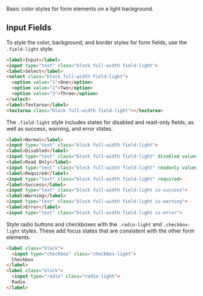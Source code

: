 
Basic color styles for form elements on a light background.

## Input Fields

To style the color, background, and border styles for form fields, use the `.field-light` style.

```html
<label>Input</label>
<input type="text" class="block full-width field-light">
<label>Select</label>
<select class="block full-width field-light">
  <option value="1">One</option>
  <option value="2">Two</option>
  <option value="3">Three</option>
</select>
<label>Textarea</label>
<textarea class="block full-width field-light"></textarea>
```

The `.field-light` style includes states for disabled and read-only fields, as well as success, warning, and error states.

```html
<label>Normal</label>
<input type="text" class="block full-width field-light">
<label>Disabled</label>
<input type="text" class="block full-width field-light" disabled value="This is disabled">
<label>Read Only</label>
<input type="text" class="block full-width field-light" readonly value="This is read-only">
<label>Required</label>
<input type="text" class="block full-width field-light" required>
<label>Success</label>
<input type="text" class="block full-width field-light is-success">
<label>Warning</label>
<input type="text" class="block full-width field-light is-warning">
<label>Error</label>
<input type="text" class="block full-width field-light is-error">
```

Style radio buttons and checkboxes with the `.radio-light` and `.checkbox-light` styles.
These add focus states that are consistent with the other form elements.

```html
<label class="block">
  <input type="checkbox" class="checkbox-light">
  Checkbox
</label>
<label class="block">
  <input type="radio" class="radio-light">
  Radio
</label>
```

